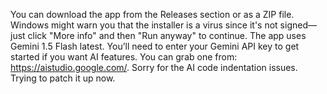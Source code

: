 You can download the app from the Releases section or as a ZIP file. Windows might warn you that the installer is a virus since it's not signed—just click "More info" and then "Run anyway" to continue.
The app uses Gemini 1.5 Flash latest. You’ll need to enter your Gemini API key to get started if you want AI features. You can grab one from: https://aistudio.google.com/.
Sorry for the AI code indentation issues. Trying to patch it up now.

